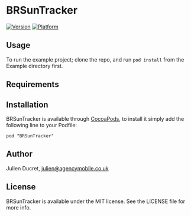 # BRSunTracker

[![Version](http://cocoapod-badges.herokuapp.com/v/BRSunTracker/badge.png)](http://cocoadocs.org/docsets/BRSunTracker)
[![Platform](http://cocoapod-badges.herokuapp.com/p/BRSunTracker/badge.png)](http://cocoadocs.org/docsets/BRSunTracker)

## Usage

To run the example project; clone the repo, and run `pod install` from the Example directory first.

## Requirements

## Installation

BRSunTracker is available through [CocoaPods](http://cocoapods.org), to install
it simply add the following line to your Podfile:

    pod "BRSunTracker"

## Author

Julien Ducret, julien@agencymobile.co.uk

## License

BRSunTracker is available under the MIT license. See the LICENSE file for more info.

